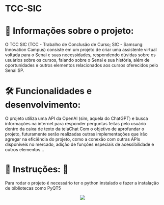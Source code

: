 # TCC-SIC

# 📁 Informações sobre o projeto:
O TCC SIC (TCC - Trabalho de Conclusão de Curso; SIC - Samsung Innovation Campus) consiste em um projeto de criar uma assistente virtual voltada para o Senai e suas necessidades, respondendo dúvidas sobre os usuários sobre os cursos, falando sobre o Senai e sua história, além de oportunidades e outros elementos relacionados aos cursos oferecidos pelo Senai SP.

# 🛠️ Funcionalidades e desenvolvimento:
O projeto utiliza uma API da OpenAI (sim, aquela do ChatGPT) e busca informações na internet para responder perguntas feitas pelo usuário dentro da caixa de texto da telaChat
Com o objetivo de aprofundar o projeto, futuramente serão realizadas outras implementações que irão agregar na eficiência do projeto, como a conexão com outras APIs disponíveis no mercado, adição de funções especiais de acessibilidade e outros elementos...

# :construction: Instruções: :construction:
Para rodar o projeto é necessário ter o python instalado e fazer a instalação de bibliotecas como PyQT5

<p align="center"><img src="http://img.shields.io/static/v1?label=STATUS&message=EM%20DESENVOLVIMENTO&color=GREEN&style=for-the-badge"/></p>

